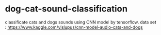 # dog-cat-sound-classification
classificate cats and dogs sounds using CNN model by tensorflow.
data set : https://www.kaggle.com/vislupus/cnn-model-audio-cats-and-dogs
